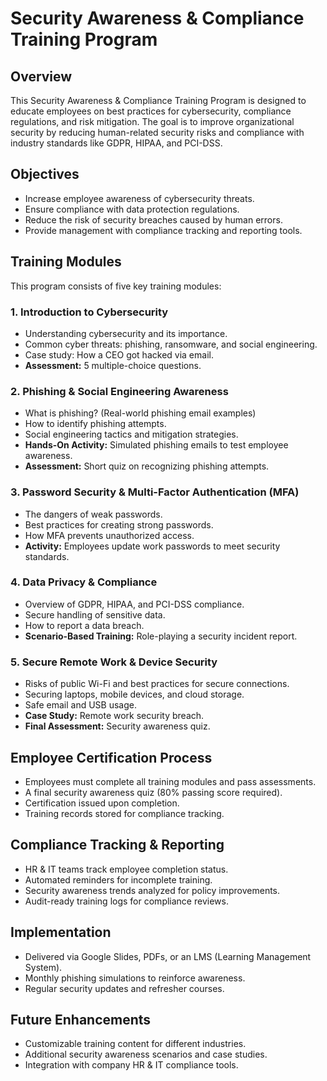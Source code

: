 # Security Awareness & Compliance Training Program

## Overview
This Security Awareness & Compliance Training Program is designed to educate employees on best practices for cybersecurity, compliance regulations, and risk mitigation. The goal is to improve organizational security by reducing human-related security risks and compliance with industry standards like GDPR, HIPAA, and PCI-DSS.

## Objectives
- Increase employee awareness of cybersecurity threats.
- Ensure compliance with data protection regulations.
- Reduce the risk of security breaches caused by human errors.
- Provide management with compliance tracking and reporting tools.

## Training Modules
This program consists of five key training modules:

### 1. Introduction to Cybersecurity
- Understanding cybersecurity and its importance.
- Common cyber threats: phishing, ransomware, and social engineering.
- Case study: How a CEO got hacked via email.
- **Assessment:** 5 multiple-choice questions.

### 2. Phishing & Social Engineering Awareness
- What is phishing? (Real-world phishing email examples)
- How to identify phishing attempts.
- Social engineering tactics and mitigation strategies.
- **Hands-On Activity:** Simulated phishing emails to test employee awareness.
- **Assessment:** Short quiz on recognizing phishing attempts.

### 3. Password Security & Multi-Factor Authentication (MFA)
- The dangers of weak passwords.
- Best practices for creating strong passwords.
- How MFA prevents unauthorized access.
- **Activity:** Employees update work passwords to meet security standards.

### 4. Data Privacy & Compliance
- Overview of GDPR, HIPAA, and PCI-DSS compliance.
- Secure handling of sensitive data.
- How to report a data breach.
- **Scenario-Based Training:** Role-playing a security incident report.

### 5. Secure Remote Work & Device Security
- Risks of public Wi-Fi and best practices for secure connections.
- Securing laptops, mobile devices, and cloud storage.
- Safe email and USB usage.
- **Case Study:** Remote work security breach.
- **Final Assessment:** Security awareness quiz.

## Employee Certification Process
- Employees must complete all training modules and pass assessments.
- A final security awareness quiz (80% passing score required).
- Certification issued upon completion.
- Training records stored for compliance tracking.

## Compliance Tracking & Reporting
- HR & IT teams track employee completion status.
- Automated reminders for incomplete training.
- Security awareness trends analyzed for policy improvements.
- Audit-ready training logs for compliance reviews.

## Implementation
- Delivered via Google Slides, PDFs, or an LMS (Learning Management System).
- Monthly phishing simulations to reinforce awareness.
- Regular security updates and refresher courses.

## Future Enhancements
- Customizable training content for different industries.
- Additional security awareness scenarios and case studies.
- Integration with company HR & IT compliance tools.
